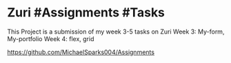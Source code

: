 # Zuri #Assignments #Tasks

 This Project is a submission of my week 3-5 tasks on Zuri
 Week 3: My-form, My-portfolio
 Week 4: flex, grid

https://github.com/MichaelSparks004/Assignments

